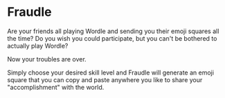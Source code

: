 # Fraudle

Are your friends all playing Wordle and sending you their emoji squares all the
time? Do you wish you could participate, but you can't be bothered to actually
play Wordle?

Now your troubles are over.

Simply choose your desired skill level and Fraudle will generate an emoji
square that you can copy and paste anywhere you like to share your
"accomplishment" with the world.

